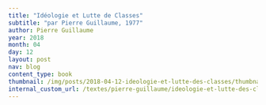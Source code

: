 ```yaml
---
title: "Idéologie et Lutte de Classes"
subtitle: "par Pierre Guillaume, 1977"
author: Pierre Guillaume
year: 2018
month: 04
day: 12
layout: post
nav: blog
content_type: book
thumbnail: /img/posts/2018-04-12-ideologie-et-lutte-des-classes/thumbnail.jpg
internal_custom_url: /textes/pierre-guillaume/ideologie-et-lutte-des-classes/
---
```

